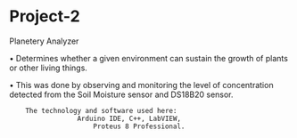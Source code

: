 # Project-2
Planetery Analyzer

•	Determines whether a given environment can sustain the growth of plants or other living things.

•	This was done by observing and monitoring the level of concentration detected from the Soil Moisture sensor and DS18B20 sensor.
 
                
		The technology and software used here:
	                 Arduino IDE, C++, LabVIEW, 
                         Proteus 8 Professional.
 
